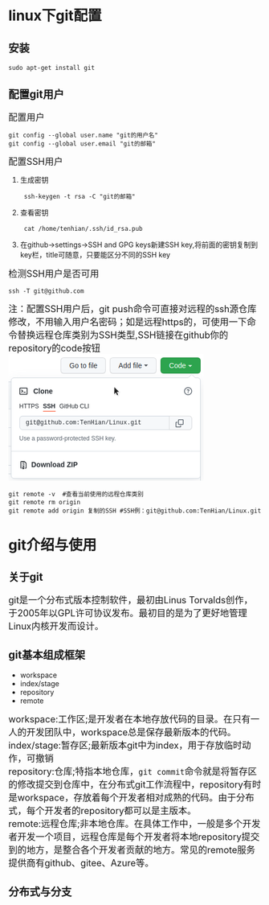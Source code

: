 # linux下git配置
## 安装
```shell
sudo apt-get install git
```
## 配置git用户
<font size=4>配置用户</font>  

```shell
git config --global user.name "git的用户名"
git config --global user.email "git的邮箱"
```
<font size=4>配置SSH用户</font>  
1. 生成密钥  

   ```shell
    ssh-keygen -t rsa -C "git的邮箱"
   ```  

2. 查看密钥  

   ```shell
    cat /home/tenhian/.ssh/id_rsa.pub
   ```
3. 在github->settings->SSH and GPG keys新建SSH key,将前面的密钥复制到key栏，title可随意，只要能区分不同的SSH key  

<font size=4>检测SSH用户是否可用</font>  
```shell
ssh -T git@github.com
```
<font size=4>注：配置SSH用户后，git push命令可直接对远程的ssh源仓库修改，不用输入用户名密码；如是远程https的，可使用一下命令替换远程仓库类别为SSH类型,SSH链接在github你的repository的code按钮</font>   
![github-code](https://raw.githubusercontent.com/TenHianPic/Picgo/main/Linux/github-code.png)

```shell
git remote -v  #查看当前使用的远程仓库类别
git remote rm origin
git remote add origin 复制的SSH #SSH例：git@github.com:TenHian/Linux.git
```  

# git介绍与使用
## 关于git
<font size=4>git是一个分布式版本控制软件，最初由Linus Torvalds创作，于2005年以GPL许可协议发布。最初目的是为了更好地管理Linux内核开发而设计。</font>  

## git基本组成框架
+ workspace
+ index/stage
+ repository
+ remote   

<font size=4>workspace:工作区;是开发者在本地存放代码的目录。在只有一人的开发团队中，workspace总是保存最新版本的代码。<br>index/stage:暂存区;最新版本git中为index，用于存放临时动作，可撤销<br>repository:仓库;特指本地仓库，`git commit`命令就是将暂存区的修改提交到仓库中，在分布式git工作流程中，repository有时是workspace，存放着每个开发者相对成熟的代码。由于分布式，每个开发者的repository都可以是主版本。<br>remote:远程仓库;非本地仓库。在具体工作中，一般是多个开发者开发一个项目，远程仓库是每个开发者将本地repository提交到的地方，是整合各个开发者贡献的地方。常见的remote服务提供商有github、gitee、Azure等。</font>  

## 分布式与分支